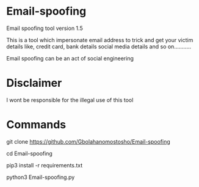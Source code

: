 # Email-spoofing
 

  Email spoofing tool version 1.5


 This is a tool which impersonate email address to trick and get your victim 
 details like, credit card, bank details
 social media details and so on........... 

 
 Email spoofing can be an act of social engineering

 
# Disclaimer




  I wont be responsible for the illegal use of this tool





# Commands


 


 git clone https://github.com/Gbolahanomostosho/Email-spoofing



 cd Email-spoofing




 pip3 install -r requirements.txt


 
 python3 Email-spoofing.py
 




